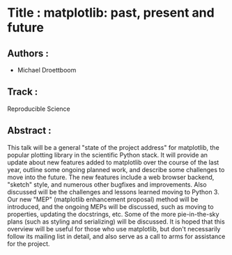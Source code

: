 
Title : matplotlib: past, present and future
=====================

Authors : 
----------

- Michael Droettboom

Track : 
-------

Reproducible Science

Abstract : 
----------
This talk will be a general "state of the project address" for matplotlib, the 
popular plotting library in the scientific Python stack. It will provide an 
update about new features added to matplotlib over the course of the last year, 
outline some ongoing planned work, and describe some challenges to move into the 
future. The new features include a web browser backend, "sketch" style, and 
numerous other bugfixes and improvements. Also discussed will be the challenges 
and lessons learned moving to Python 3. Our new "MEP" (matplotlib enhancement 
proposal) method will be introduced, and the ongoing MEPs will be discussed, 
such as moving to properties, updating the docstrings, etc. Some of the more 
pie-in-the-sky plans (such as styling and serializing) will be discussed. It is 
hoped that this overview will be useful for those who use matplotlib, but don't 
necessarily follow its mailing list in detail, and also serve as a call to arms 
for assistance for the project.
